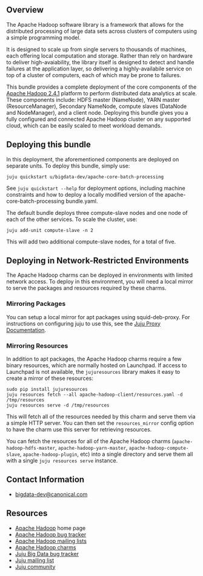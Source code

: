 ## Overview

The Apache Hadoop software library is a framework that allows for the
distributed processing of large data sets across clusters of computers
using a simple programming model.

It is designed to scale up from single servers to thousands of machines,
each offering local computation and storage. Rather than rely on hardware
to deliver high-avaiability, the library itself is designed to detect
and handle failures at the application layer, so delivering a
highly-availabile service on top of a cluster of computers, each of
which may be prone to failures.

This bundle provides a complete deployment of the core components of the
[Apache Hadoop 2.4.1](http://hadoop.apache.org/docs/r2.4.1/)
platform to perform distributed data analytics at scale.  These components
include: HDFS master (NameNode), YARN master (ResourceManager), Secondary
NameNode, compute slaves (DataNode and NodeManager), and a client node.
Deploying this bundle gives you a fully configured and connected Apache Hadoop
cluster on any supported cloud, which can be easily scaled to meet workload
demands.


## Deploying this bundle

In this deployment, the aforementioned components are deployed on separate
units. To deploy this bundle, simply use:

    juju quickstart u/bigdata-dev/apache-core-batch-processing

See `juju quickstart --help` for deployment options, including machine
constraints and how to deploy a locally modified version of the
apache-core-batch-processing bundle.yaml.

The default bundle deploys three compute-slave nodes and one node of each of
the other services. To scale the cluster, use:

    juju add-unit compute-slave -n 2

This will add two additional compute-slave nodes, for a total of five.


## Deploying in Network-Restricted Environments

The Apache Hadoop charms can be deployed in environments with limited network
access. To deploy in this environment, you will need a local mirror to serve
the packages and resources required by these charms.

### Mirroring Packages

You can setup a local mirror for apt packages using squid-deb-proxy.
For instructions on configuring juju to use this, see the
[Juju Proxy Documentation](https://juju.ubuntu.com/docs/howto-proxies.html).

### Mirroring Resources

In addition to apt packages, the Apache Hadoop charms require a few binary
resources, which are normally hosted on Launchpad. If access to Launchpad
is not available, the `jujuresources` library makes it easy to create a mirror
of these resources:

    sudo pip install jujuresources
    juju resources fetch --all apache-hadoop-client/resources.yaml -d /tmp/resources
    juju resources serve -d /tmp/resources

This will fetch all of the resources needed by this charm and serve them via a
simple HTTP server. You can then set the `resources_mirror` config option to
have the charm use this server for retrieving resources.

You can fetch the resources for all of the Apache Hadoop charms
(`apache-hadoop-hdfs-master`, `apache-hadoop-yarn-master`,
`apache-hadoop-compute-slave`, `apache-hadoop-plugin`, etc) into a single
directory and serve them all with a single `juju resources serve` instance.

## Contact Information

- [bigdata-dev@canonical.com](mailto:bigdata-dev@canonical.com)


## Resources
- [Apache Hadoop](http://hadoop.apache.org/) home page
- [Apache Hadoop bug tracker](http://hadoop.apache.org/issue_tracking.html)
- [Apache Hadoop mailing lists](http://hadoop.apache.org/mailing_lists.html)
- [Apache Hadoop charms](http://jujucharms.com/?text=apache-hadoop)
- [Juju Big Data bug tracker](https://bugs.launchpad.net/charms/+source/apache-core-batch-processing/+filebug)
- [Juju mailing list](https://lists.ubuntu.com/mailman/listinfo/juju)
- [Juju community](https://jujucharms.com/community)

